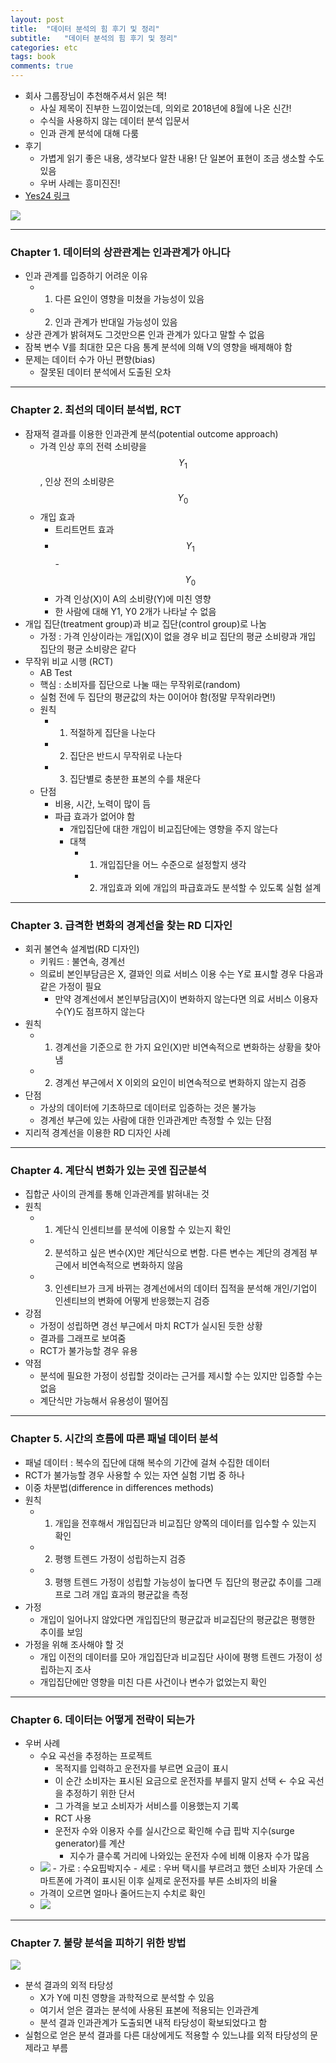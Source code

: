 ```yaml
---
layout: post
title:  "데이터 분석의 힘 후기 및 정리"
subtitle:   "데이터 분석의 힘 후기 및 정리"
categories: etc
tags: book
comments: true
---
```


- 회사 그룹장님이 추천해주셔서 읽은 책!
	- 사실 제목이 진부한 느낌이었는데, 의외로 2018년에 8월에 나온 신간!
	- 수식을 사용하지 않는 데이터 분석 입문서
	- 인과 관계 분석에 대해 다룸
- 후기
	- 가볍게 읽기 좋은 내용, 생각보다 알찬 내용! 단 일본어 표현이 조금 생소할 수도 있음
	- 우버 사례는 흥미진진!
- [Yes24 링크](http://www.yes24.com/24/goods/64094963)

<img src="https://www.dropbox.com/s/bsh6rwsgbzony9o/2018-12-10%2023.13.16.jpg?raw=1">

---

### Chapter 1. 데이터의 상관관계는 인과관계가 아니다
- 인과 관계를 입증하기 어려운 이유
    - 1) 다른 요인이 영향을 미쳤을 가능성이 있음
    - 2) 인과 관계가 반대일 가능성이 있음
- 상관 관계가 밝혀져도 그것만으론 인과 관계가 있다고 말할 수 없음
- 잠복 변수 V를 최대한 모은 다음 통계 분석에 의해 V의 영향을 배제해야 함
- 문제는 데이터 수가 아닌 편향(bias)
    - 잘못된 데이터 분석에서 도출된 오차

---

### Chapter 2. 최선의 데이터 분석법, RCT
- 잠재적 결과를 이용한 인과관계 분석(potential outcome approach)
    - 가격 인상 후의 전력 소비량을 $$Y_1$$, 인상 전의 소비량은 $$Y_0$$
    - 개입 효과
        - 트리트먼트 효과
        - $$Y_1$$ - $$Y_0$$
        - 가격 인상(X)이 A의 소비량(Y)에 미친 영향
        - 한 사람에 대해 Y1, Y0 2개가 나타날 수 없음
- 개입 집단(treatment group)과 비교 집단(control group)로 나눔
    - 가정 : 가격 인상이라는 개입(X)이 없을 경우 비교 집단의 평균 소비량과 개입 집단의 평균 소비량은 같다
- 무작위 비교 시행 (RCT)
    - AB Test
    - 핵심 : 소비자를 집단으로 나눌 때는 무작위로(random)
    - 실험 전에 두 집단의 평균값의 차는 0이어야 함(정말 무작위라면!)
    - 원칙
        - 1) 적절하게 집단을 나눈다
        - 2) 집단은 반드시 무작위로 나눈다
        - 3) 집단별로 충분한 표본의 수를 채운다
    - 단점
        - 비용, 시간, 노력이 많이 듬
        - 파급 효과가 없어야 함
            - 개입집단에 대한 개입이 비교집단에는 영향을 주지 않는다
            - 대책
                - 1) 개입집단을 어느 수준으로 설정할지 생각
                - 2) 개입효과 외에 개입의 파급효과도 분석할 수 있도록 실험 설계

---

### Chapter 3. 급격한 변화의 경계선을 찾는 RD 디자인

- 회귀 불연속 설계법(RD 디자인)
    - 키워드 : 불연속, 경계선
    - 의료비 본인부담금은 X, 결꽈인 의료 서비스 이용 수는 Y로 표시할 경우 다음과 같은 가정이 필요
        - 만약 경계선에서 본인부담금(X)이 변화하지 않는다면 의료 서비스 이용자 수(Y)도 점프하지 않는다
- 원칙
    - 1) 경계선을 기준으로 한 가지 요인(X)만 비연속적으로 변화하는 상황을 찾아냄
    - 2) 경계선 부근에서 X 이외의 요인이 비연속적으로 변화하지 않는지 검증
- 단점
    - 가상의 데이터에 기초하므로 데이터로 입증하는 것은 불가능
    - 경계선 부근에 있는 사람에 대한 인과관계만 측정할 수 있는 단점
- 지리적 경계선을 이용한 RD 디자인 사례

---

### Chapter 4. 계단식 변화가 있는 곳엔 집군분석

- 집합군 사이의 관계를 통해 인과관계를 밝혀내는 것
- 원칙
    - 1) 계단식 인센티브를 분석에 이용할 수 있는지 확인
    - 2) 분석하고 싶은 변수(X)만 계단식으로 변함. 다른 변수는 계단의 경계점 부근에서 비연속적으로 변화하지 않음
    - 3) 인센티브가 크게 바뀌는 경계선에서의 데이터 집적을 분석해 개인/기업이 인센티브의 변화에 어떻게 반응했는지 검증
- 강점
    - 가정이 성립하면 경선 부근에서 마치 RCT가 실시된 듯한 상황
    - 결과를 그래프로 보여줌
    - RCT가 불가능할 경우 유용
- 약점
    - 분석에 필요한 가정이 성립할 것이라는 근거를 제시할 수는 있지만 입증할 수는 없음
    - 계단식만 가능해서 유용성이 떨어짐

---

### Chapter 5. 시간의 흐름에 따른 패널 데이터 분석
- 패널 데이터 : 복수의 집단에 대해 복수의 기간에 걸쳐 수집한 데이터
- RCT가 불가능할 경우 사용할 수 있는 자연 실험 기법 중 하나
- 이중 차분법(difference in differences methods)
- 원칙
    - 1) 개입을 전후해서 개입집단과 비교집단 양쪽의 데이터를 입수할 수 있는지 확인
    - 2) 평행 트렌드 가정이 성립하는지 검증
    - 3) 평행 트렌드 가정이 성립할 가능성이 높다면 두 집단의 평균값 추이를 그래프로 그려 개입 효과의 평균값을 측정
- 가정
    - 개입이 일어나지 않았다면 개입집단의 평균값과 비교집단의 평균값은 평행한 추이를 보임
- 가정을 위해 조사해야 할 것
    - 개입 이전의 데이터를 모아 개입집단과 비교집단 사이에 평행 트렌드 가정이 성립하는지 조사
    - 개입집단에만 영향을 미친 다른 사건이나 변수가 없었는지 확인

---

### Chapter 6. 데이터는 어떻게 전략이 되는가
- 우버 사례
    - 수요 곡선을 추정하는 프로젝트
        - 목적지를 입력하고 운전자를 부르면 요금이 표시
        - 이 순간 소비자는 표시된 요금으로 운전자를 부를지 말지 선택 ← 수요 곡선을 추정하기 위한 단서
        - 그 가격을 보고 소비자가 서비스를 이용했는지 기록
        - RCT 사용
        - 운전자 수와 이용자 수를 실시간으로 확인해 수급 핍박 지수(surge generator)를 계산
            - 지수가 클수록 거리에 나와있는 운전자 수에 비해 이용자 수가 많음
    - <img src="https://www.dropbox.com/s/3v5cca7txswlr30/2018-12-10%2022.52.53.jpg?raw=1">
        - 가로 : 수요핍박지수
        - 세로 : 우버 택시를 부르려고 했던 소비자 가운데 스마트폰에 가격이 표시된 이후 실제로 운전자를 부른 소비자의 비율
    - 가격이 오르면 얼마나 줄어드는지 수치로 확인
    - <img src="https://www.dropbox.com/s/uk3tdbkdxr1ngnj/2018-12-10%2022.54.33.jpg?raw=1">

---

### Chapter 7. 불량 분석을 피하기 위한 방법
<img src="https://www.dropbox.com/s/5n0b8mqd33cbr7t/2018-12-10%2022.59.41.jpg?raw=1">

- 분석 결과의 외적 타당성
    - X가 Y에 미친 영향을 과학적으로 분석할 수 있음
    - 여기서 얻은 결과는 분석에 사용된 표본에 적용되는 인과관계
    - 분석 결과 인과관계가 도출되면 내적 타당성이 확보되었다고 함
- 실험으로 얻은 분석 결과를 다른 대상에게도 적용할 수 있느냐를 외적 타당성의 문제라고 부름



